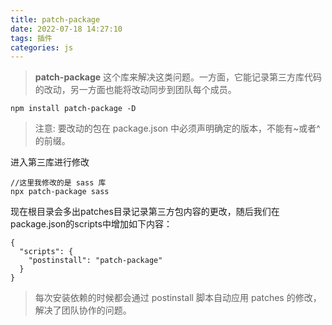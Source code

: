 ```yaml
---
title: patch-package
date: 2022-07-18 14:27:10
tags: 插件
categories: js
---
```


> **patch-package** 这个库来解决这类问题。一方面，它能记录第三方库代码的改动，另一方面也能将改动同步到团队每个成员。

```
npm install patch-package -D
```

> 注意: 要改动的包在 package.json 中必须声明确定的版本，不能有~或者^的前缀。

<!--more-->

进入第三库进行修改

```
//这里我修改的是 sass 库
npx patch-package sass
```

现在根目录会多出patches目录记录第三方包内容的更改，随后我们在package.json的scripts中增加如下内容：

```
{
  "scripts": {
    "postinstall": "patch-package"
  }
}
```

> 每次安装依赖的时候都会通过 postinstall 脚本自动应用 patches 的修改，解决了团队协作的问题。